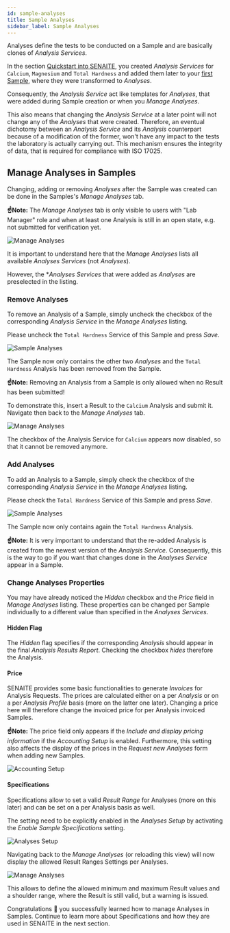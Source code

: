 ```yaml
---
id: sample-analyses
title: Sample Analyses
sidebar_label: Sample Analyses
---
```


Analyses define the tests to be conducted on a Sample and are basically clones
of *Analysis Services*.

In the section [Quickstart into SENAITE](quickstart#add-analysis-services), you
created *Analysis Services* for `Calcium`, `Magnesium` and `Total Hardness` and
added them later to your [first Sample](quickstart#add-new-samples), where they
were transformed to *Analyses*.

Consequently, the *Analysis Service* act like templates for *Analyses*, that
were added during Sample creation or when you *Manage Analyses*.

This also means that changing the *Analysis Service* at a later point will not
change any of the *Analyses* that were created. Therefore, an eventual 
dichotomy between an *Analysis Service* and its *Analysis* counterpart because
of a modification of the former, won't have any impact to the tests the 
laboratory is actually carrying out. This mechanism ensures the integrity of 
data, that is required for compliance with ISO 17025.


## Manage Analyses in Samples

Changing, adding or removing *Analyses* after the Sample was created can be done
in the Samples's *Manage Analyses* tab.

**☝️Note:**
The *Manage Analyses* tab is only visible to users with "Lab Manager" role and 
when at least one Analysis is still in an open state, e.g. not submitted for 
verification yet.

![Manage Analyses](/screenshots/sample_manage_analyses.png "Manage Analyses")

It is important to understand here that the *Manage Analyses* lists all
available *Analyses Services* (not *Analyses*). 

However, the **Analyses Services* that were added as *Analyses* are preselected
in the listing.


### Remove Analyses

To remove an Analysis of a Sample, simply uncheck the checkbox of the corresponding
*Analysis Service* in the *Manage Analyses* listing.

Please uncheck the `Total Hardness` Service of this Sample and press *Save*.

![Sample Analyses](/screenshots/sample_analysis_removed.png "Sample Analyses")

The Sample now only contains the other two *Analyses* and the `Total Hardness` Analysis
has been removed from the Sample.

**☝️Note:**
Removing an Analysis from a Sample is only allowed when no Result has been submitted!

To demonstrate this, insert a Result to the `Calcium` Analysis and submit it.
Navigate then back to the *Manage Analyses* tab.

![Manage Analyses](/screenshots/sample_manage_analyses_2.png "Manage Analyses")

The checkbox of the Analysis Service for `Calcium` appears now disabled, so that
it cannot be removed anymore.


### Add Analyses

To add an Analysis to a Sample, simply check the checkbox of the corresponding
*Analysis Service* in the *Manage Analyses* listing.

Please check the `Total Hardness` Service of this Sample and press *Save*.

![Sample Analyses](/screenshots/sample_analysis_added.png "Sample Analyses")

The Sample now only contains again the `Total Hardness` Analysis.

**☝️Note:**
It is very important to understand that the re-added Analysis is created from
the newest version of the *Analysis Service*. Consequently, this is the way to
go if you want that changes done in the *Analyses Service* appear in a Sample.


### Change Analyses Properties

You may have already noticed the *Hidden* checkbox and the *Price* field in
*Manage Analyses* listing. These properties can be changed per Sample
individually to a different value than specified in the *Analyses Services*.

#### Hidden Flag

The *Hidden* flag specifies if the corresponding *Analysis* should appear in the
final *Analysis Results Report*. Checking the checkbox *hides* therefore the
Analysis.

#### Price

SENAITE provides some basic functionalities to generate *Invoices* for Analysis
Requests. The prices are calculated either on a per *Analysis* or on a per 
*Analysis Profile* basis (more on the latter one later). Changing a price here 
will therefore change the invoiced price for per Analysis invoiced Samples.

**☝️Note:**
The price field only appears if the *Include and display pricing information*
if the *Accounting Setup* is enabled.
Furthermore, this setting also affects the display of the prices in the *Request
new Analyses* form when adding new Samples.

![Accounting Setup](/screenshots/setup_accounting.png "Accounting Setup")


#### Specifications

Specifications allow to set a valid *Result Range* for Analyses (more on this
later) and can be set on a per Analysis basis as well.

The setting need to be explicitly enabled in the *Analyses Setup* by activating
the *Enable Sample Specifications* setting.

![Analyses Setup](/screenshots/setup_analyses_specifications.png "Analyses Setup")

Navigating back to the *Manage Analyses* (or reloading this view) will now
display the allowed Result Ranges Settings per Analyses.

![Manage Analyses](/screenshots/sample_manage_analyses_specs.png "Manage Analyses")

This allows to define the allowed minimum and maximum Result values and a
shoulder range, where the Result is still valid, but a warning is issued.

Congratulations 🙌 you successfully learned how to manage Analyses in Samples.
Continue to learn more about Specifications and how they are used in SENAITE in
the next section.
